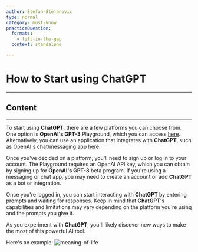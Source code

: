 ```yaml
---
author: Stefan-Stojanovic
type: normal
category: must-know
practiceQuestion:
  formats:
    - fill-in-the-gap
  context: standalone

---
```


# How to Start using ChatGPT

---

## Content

---

To start using **ChatGPT**, there are a few platforms you can choose from. One option is **OpenAI's GPT-3** Playground, which you can access [here](https://platform.openai.com/playground). Alternatively, you can use an application that integrates with **ChatGPT**, such as OpenAI's chat/messaging app [here](https://chat.openai.com/chat).

Once you've decided on a platform, you'll need to sign up or log in to your account. The Playground requires an OpenAI API key, which you can obtain by signing up for **OpenAI's GPT-3** beta program. If you're using a messaging or chat app, you may need to create an account or add **ChatGPT** as a bot or integration.

Once you're logged in, you can start interacting with **ChatGPT** by entering prompts and waiting for responses. Keep in mind that **ChatGPT**'s capabilities and limitations may vary depending on the platform you're using and the prompts you give it. 

As you experiment with **ChatGPT**, you'll likely discover new ways to make the most of this powerful AI tool.

Here's an example:
![meaning-of-life](https://img.enkipro.com/a84207a4de1a7f3c22bfe9650ed70c4c.gif)